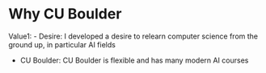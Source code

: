 # Why CU Boulder

Value1: - Desire: I developed a desire to relearn computer science from the ground up, in particular AI fields
- CU Boulder: CU Boulder is flexible and has many modern AI courses